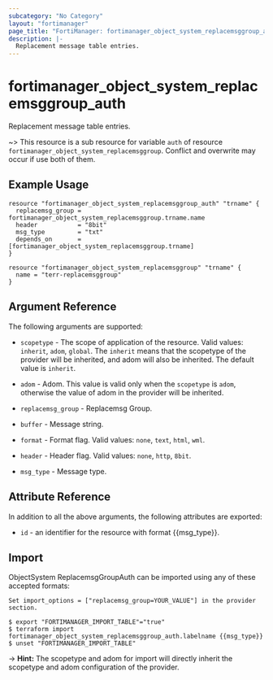 ```yaml
---
subcategory: "No Category"
layout: "fortimanager"
page_title: "FortiManager: fortimanager_object_system_replacemsggroup_auth"
description: |-
  Replacement message table entries.
---
```


# fortimanager_object_system_replacemsggroup_auth
Replacement message table entries.

~> This resource is a sub resource for variable `auth` of resource `fortimanager_object_system_replacemsggroup`. Conflict and overwrite may occur if use both of them.



## Example Usage

```hcl
resource "fortimanager_object_system_replacemsggroup_auth" "trname" {
  replacemsg_group = fortimanager_object_system_replacemsggroup.trname.name
  header           = "8bit"
  msg_type         = "txt"
  depends_on       = [fortimanager_object_system_replacemsggroup.trname]
}

resource "fortimanager_object_system_replacemsggroup" "trname" {
  name = "terr-replacemsggroup"
}
```

## Argument Reference


The following arguments are supported:

* `scopetype` - The scope of application of the resource. Valid values: `inherit`, `adom`, `global`. The `inherit` means that the scopetype of the provider will be inherited, and adom will also be inherited. The default value is `inherit`.
* `adom` - Adom. This value is valid only when the `scopetype` is `adom`, otherwise the value of adom in the provider will be inherited.
* `replacemsg_group` - Replacemsg Group.

* `buffer` - Message string.
* `format` - Format flag. Valid values: `none`, `text`, `html`, `wml`.

* `header` - Header flag. Valid values: `none`, `http`, `8bit`.

* `msg_type` - Message type.


## Attribute Reference

In addition to all the above arguments, the following attributes are exported:
* `id` - an identifier for the resource with format {{msg_type}}.

## Import

ObjectSystem ReplacemsgGroupAuth can be imported using any of these accepted formats:
```
Set import_options = ["replacemsg_group=YOUR_VALUE"] in the provider section.

$ export "FORTIMANAGER_IMPORT_TABLE"="true"
$ terraform import fortimanager_object_system_replacemsggroup_auth.labelname {{msg_type}}
$ unset "FORTIMANAGER_IMPORT_TABLE"
```
-> **Hint:** The scopetype and adom for import will directly inherit the scopetype and adom configuration of the provider.
